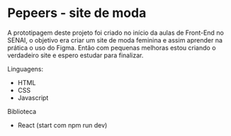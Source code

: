 # Pepeers - site de moda

A prototipagem deste projeto foi criado no início da aulas de Front-End no SENAI, o objetivo era criar um site de moda feminina e assim aprender na prática o uso do Figma. Então com pequenas melhoras estou criando o verdadeiro site e espero estudar para finalizar.

Linguagens:
- HTML
- CSS
- Javascript

Biblioteca
- React (start com npm run dev)
